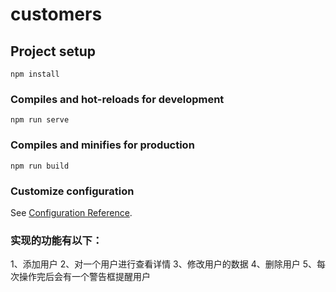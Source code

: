 # customers

## Project setup
```
npm install
```

### Compiles and hot-reloads for development
```
npm run serve
```

### Compiles and minifies for production
```
npm run build
```

### Customize configuration
See [Configuration Reference](https://cli.vuejs.org/config/).

### 实现的功能有以下：
1、添加用户
2、对一个用户进行查看详情
3、修改用户的数据
4、删除用户
5、每次操作完后会有一个警告框提醒用户
